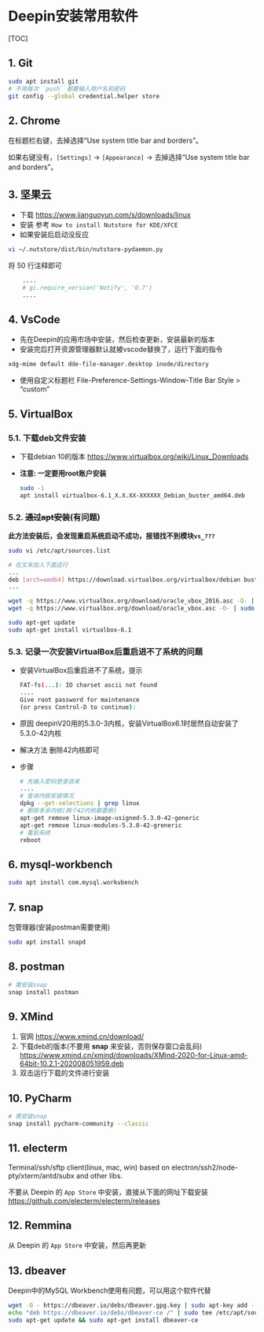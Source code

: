 # Deepin安装常用软件

[TOC]

## 1. Git

```sh
sudo apt install git
# 不用每次 `push` 都要输入用户名和密码
git config --global credential.helper store
```

## 2. Chrome

在标题栏右键，去掉选择“Use system title bar and borders”。

如果右键没有，`[Settings]` -> `[Appearance]` -> 去掉选择“Use system title bar and borders”。

## 3. 坚果云

- 下载
  <https://www.jianguoyun.com/s/downloads/linux>
- 安装
  参考 `How to install Nutstore for KDE/XFCE`
- 如果安装后启动没反应

```sh
vi ~/.nutstore/dist/bin/nutstore-pydaemon.py
```

将 50 行注释即可

```py
    ....
    # gi.require_version('Notify', '0.7')
    ....
```

## 4. VsCode

- 先在Deepin的应用市场中安装，然后检查更新，安装最新的版本
- 安装完后打开资源管理器默认就被vscode替换了，运行下面的指令

```sh
xdg-mime default dde-file-manager.desktop inode/directory
```

- 使用自定义标题栏
File-Preference-Settings-Window-Title Bar Style > “custom”

## 5. VirtualBox

### 5.1. 下载deb文件安装

- 下载debian 10的版本
   <https://www.virtualbox.org/wiki/Linux_Downloads>
- **注意: 一定要用root账户安装**

  ```sh
  sudo -i
  apt install virtualbox-6.1_X.X.XX-XXXXXX_Debian_buster_amd64.deb
  ```

### 5.2. ~~通过apt安装~~(有问题)

**此方法安装后，会发现重启系统启动不成功，报错找不到模块`vs_???`**

```sh
sudo vi /etc/apt/sources.list

# 在文末加入下面这行
...
deb [arch=amd64] https://download.virtualbox.org/virtualbox/debian buster contrib
...

wget -q https://www.virtualbox.org/download/oracle_vbox_2016.asc -O- | sudo apt-key add -
wget -q https://www.virtualbox.org/download/oracle_vbox.asc -O- | sudo apt-key add -

sudo apt-get update
sudo apt-get install virtualbox-6.1
```

### 5.3. 记录一次安装VirtualBox后重启进不了系统的问题

- 安装VirtualBox后重启进不了系统，提示
  
  ```sh
  FAT-fs(...): IO charset ascii not found
  ....
  Give root password for maintenance
  (or press Control-D to continue):
  ```

- 原因
  deepinV20用的5.3.0-3内核，安装VirtualBox6.1时居然自动安装了5.3.0-42内核

- 解决方法
  删除42内核即可
- 步骤
  
  ```sh
  # 先输入密码登录进来
  ....
  # 查询内核安装情况
  dpkg --get-selections | grep linux
  # 删除多余内核(两个42内核都要删)
  apt-get remove linux-image-usigned-5.3.0-42-generic
  apt-get remove linux-modules-5.3.0-42-greneric
  # 重启系统
  reboot
  ```

## 6. mysql-workbench

```sh
sudo apt install com.mysql.workvbench
```

## 7. snap

包管理器(安装postman需要使用)

```sh
sudo apt install snapd
```

## 8. postman

```sh
# 需安装snap
snap install postman
```

## 9. XMind

1. 官网
   https://www.xmind.cn/download/
2. 下载deb的版本(不要用 **snap** 来安装，否则保存窗口会乱码)
   https://www.xmind.cn/xmind/downloads/XMind-2020-for-Linux-amd-64bit-10.2.1-202008051959.deb
3. 双击运行下载的文件进行安装



## 10. PyCharm

```sh
# 需安装snap
snap install pycharm-community --classic
```

## 11. electerm

Terminal/ssh/sftp client(linux, mac, win) based on electron/ssh2/node-pty/xterm/antd/subx and other libs.

不要从 Deepin 的 `App Store` 中安装，直接从下面的网址下载安装 <https://github.com/electerm/electerm/releases>

## 12. Remmina

从 Deepin 的 `App Store` 中安装，然后再更新

## 13. dbeaver

Deepin中的MySQL Workbench使用有问题，可以用这个软件代替

```sh
wget -O - https://dbeaver.io/debs/dbeaver.gpg.key | sudo apt-key add -
echo "deb https://dbeaver.io/debs/dbeaver-ce /" | sudo tee /etc/apt/sources.list.d/dbeaver.list
sudo apt-get update && sudo apt-get install dbeaver-ce
```
